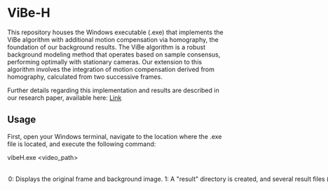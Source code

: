 # ViBe-H
This repository houses the Windows executable (.exe) that implements the ViBe algorithm with additional motion compensation via homography, the foundation of our background results. 
The ViBe algorithm is a robust background modeling method that operates based on sample consensus, performing optimally with stationary cameras. Our extension to this algorithm involves the integration of motion compensation derived from homography, calculated from two successive frames.

Further details regarding this implementation and results are described in our research paper, available here: <a href="">Link</a>




Usage
--------------------------------------------------------------------------------
First, open your Windows terminal, navigate to the location where the .exe file is located, and execute the following command:

vibeH.exe <video_path> <option>

<option>
0: Displays the original frame and background image. 
  
1: A "result" directory is created, and several result files (jpeg images) are saved. Display off.

Example:

```bash
vibeH.exe "woman.mp4" 0
```

```bash
vibeH.exe "continuousPan.mp4" 1
```

Environment
--------------------------------------------------------------------------------
Windows OS, OpenCV 3.4.2


Related Projects 
--------------------------------------------------------------------------------

* https://github.com/vcg-uvic/fastMCD
  - This is the base paper for our research, and the source code is publicly available (C++, Python).

* https://github.com/CansenJIANG/SCBU
  - This is the executable file for the results of a paper published in Pattern Recognition Letters in 2017, which supports the feature of foreground saving.


About the Test Videos
--------------------------------------------------------------------------------

The "woman.mp4" video was sourced from the FragTrack. If you use this video, please cite the following paper: Amit Adam, Ehud Rivlin, Ilan Shimshoni. "Robust Fragments-based Tracking using the Integral Histogram." Proc. CVPR 2006, pp. 798-805.

The "continuousPan.mp4" video is part of the PTZ series from the [ChangeDetection2014 dataset](http://jacarini.dinf.usherbrooke.ca/dataset2014). If you utilize this video, please cite the following paper: Y. Wang, P.-M. Jodoin, F. Porikli, J. Konrad, Y. Benezeth, and P. Ishwar. "CDnet 2014: An Expanded Change Detection Benchmark Dataset." Proc. IEEE Workshop on Change Detection (CDW-2014) at CVPR-2014, pp. 387-394, 2014.



License and Citation
--------------------------------------------------------------------------------

Copyright (c) 2023 Kimin Yun.
All rights reserved.

This software is strictly for non-commercial use only due to institutional policies limiting the public disclosure of the source code. For commercial use or to acquire the source code or its usage rights, companies located in South Korea can process the technology transfer through the associated fees according to our institution policy. For more information about this process, please contact me at kimin.yun (at) gmail.com or kimin.yun (at) etri.re.kr.

Additionally, if this work contributes to your research and is used for academic purposes, please cite our paper as follows:


```BibTeX
@article{yun2023BMem,
  title={Background Memory Assisted Zero-Shot Video Object Segmentation for Unmanned Aerial and Ground Vehicles},
  author={Yun, Kimin and Hyungil, Bae, Kangmin and Moon, Jinyoung},
  journal={ETRI Journal},
  year={2023},
}

@inproceedings{yun2021unsupervised,
  title={Unsupervised moving object detection through background models for ptz camera},
  author={Yun, Kimin, Kim, Hyungil, Bae, Kangmin and Park, Jongyoul},
  booktitle={25th International Conference on Pattern Recognition (ICPR)},
  pages={3201--3208},
  year={2021},
  organization={IEEE}
}
```

